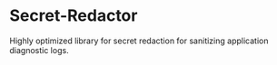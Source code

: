 # Secret-Redactor
Highly optimized library for secret redaction for sanitizing application diagnostic logs.
